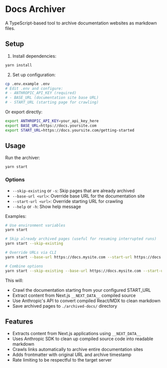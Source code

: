 # Docs Archiver

A TypeScript-based tool to archive documentation websites as markdown files.

## Setup

1. Install dependencies:
```bash
yarn install
```

2. Set up configuration:
```bash
cp .env.example .env
# Edit .env and configure:
# - ANTHROPIC_API_KEY (required)
# - BASE_URL (documentation site base URL)
# - START_URL (starting page for crawling)
```

Or export directly:
```bash
export ANTHROPIC_API_KEY=your_api_key_here
export BASE_URL=https://docs.yoursite.com
export START_URL=https://docs.yoursite.com/getting-started
```

## Usage

Run the archiver:
```bash
yarn start
```

### Options

- `--skip-existing` or `-s`: Skip pages that are already archived
- `--base-url <url>`: Override base URL for the documentation site
- `--start-url <url>`: Override starting URL for crawling  
- `--help` or `-h`: Show help message

Examples:
```bash
# Use environment variables
yarn start

# Skip already archived pages (useful for resuming interrupted runs)
yarn start --skip-existing

# Override URLs via CLI
yarn start --base-url https://docs.mysite.com --start-url https://docs.mysite.com/intro

# Combine options
yarn start --skip-existing --base-url https://docs.mysite.com --start-url https://docs.mysite.com/intro
```

This will:
- Crawl the documentation starting from your configured START_URL
- Extract content from Next.js `__NEXT_DATA__` compiled source
- Use Anthropic's API to convert compiled React/MDX to clean markdown
- Save archived pages to `./archived-docs/` directory

## Features

- Extracts content from Next.js applications using `__NEXT_DATA__`
- Uses Anthropic SDK to clean up compiled source code into readable markdown
- Crawls links automatically to archive entire documentation sites
- Adds frontmatter with original URL and archive timestamp
- Rate limiting to be respectful to the target server
